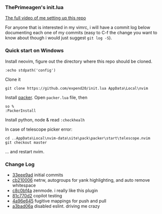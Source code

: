 ### ThePrimeagen's init.lua

[The full video of me setting up this repo](https://www.youtube.com/watch?v=w7i4amO_zaE)

For anyone that is interested in my vimrc, i will have a commit log below
documenting each one of my commits (easy to C-f the change you want to know
about though i would just suggest `git log -S`).

### Quick start on Windows

Install neovim, figure out the directory where this repo should be cloned.

```
:echo stdpath('config')
```

Clone it

```
git clone https://github.com/expend20/init.lua AppData\Local\nvim
```

Install [packer](https://github.com/wbthomason/packer.nvim#quickstart). Open `packer.lua` file, then

```
so %
:PackerInstall
```

Install python, node & read `:checkhealh`

In case of telescope picker error:

```
cd ..AppData\Local\nvim-data\site\pack\packer\start\telescope.nvim
git checkout master
```

... and restart nvim.

### Change Log

* [33eee9ad](https://github.com/ThePrimeagen/init.lua/commit/33eee9ad0c035a92137d99dae06a2396be4c892e) initial commits
* [cb210006](https://github.com/ThePrimeagen/init.lua/commit/cb210006356b4b613b71c345cb2b02eefa961fc0) netrw, autogroups for yank highlighting, and auto remove whitespace
* [c8c0bf4a](https://github.com/ThePrimeagen/init.lua/commit/c8c0bf4aeacd0bd77136d9c5ee490680515a106b) zenmode.  i really like this plugin
* [81c770d2](https://github.com/ThePrimeagen/init.lua/commit/81c770d2d2e32e59916b39c7f5babbc8560f7a82) copilot testing
* [4a96e645](https://github.com/ThePrimeagen/init.lua/commit/4a96e6457b0a0241ca7361ce62177aa6b9a33a38) fugitive mappings for push and pull
* [a3bad06a](https://github.com/ThePrimeagen/init.lua/commit/a3bad06a4681c322538d609aa1c0bd18880f77c6) disabled eslint.  driving me crazy



